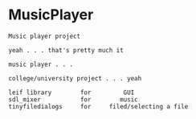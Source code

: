 # MusicPlayer

    Music player project
    
    yeah . . . that's pretty much it

    music player . . .

    college/university project . . . yeah

    leif library        for         GUI
    sdl_mixer           for        music
    tinyfiledialogs     for     filed/selecting a file